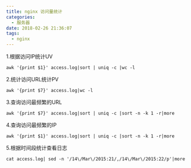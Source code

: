```yaml
---
title: nginx 访问量统计
categories:
  - 服务器
date: 2018-02-26 21:36:07
tags:
  - nginx
---
```


1.根据访问IP统计UV

    awk '{print $1}' access.log|sort | uniq -c |wc -l
    

2.统计访问URL统计PV

    awk '{print $7}' access.log|wc -l
    

3.查询访问最频繁的URL

    awk '{print $7}' access.log|sort | uniq -c |sort -n -k 1 -r|more
    

4.查询访问最频繁的IP

    awk '{print $1}' access.log|sort | uniq -c |sort -n -k 1 -r|more
    

5.根据时间段统计查看日志

    cat access.log| sed -n '/14\/Mar\/2015:21/,/14\/Mar\/2015:22/p'|more